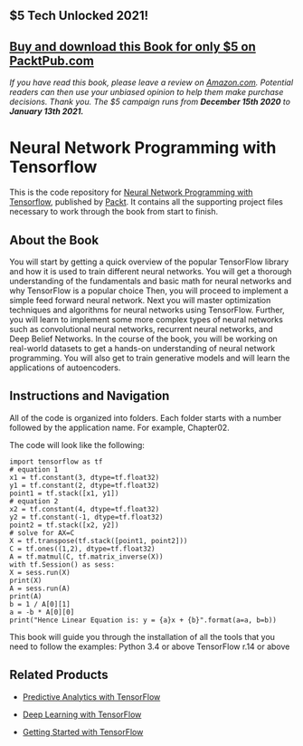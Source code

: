 ## $5 Tech Unlocked 2021!
[Buy and download this Book for only $5 on PacktPub.com](https://www.packtpub.com/product/neural-network-programming-with-tensorflow/9781788390392)
-----
*If you have read this book, please leave a review on [Amazon.com](https://www.amazon.com/gp/product/1788390393).     Potential readers can then use your unbiased opinion to help them make purchase decisions. Thank you. The $5 campaign         runs from __December 15th 2020__ to __January 13th 2021.__*

# Neural Network Programming with Tensorflow
This is the code repository for [Neural Network Programming with Tensorflow](https://www.packtpub.com/big-data-and-business-intelligence/neural-network-programming-tensorflow?utm_source=github&utm_medium=repository&utm_campaign=9781788390392), published by [Packt](https://www.packtpub.com/?utm_source=github). It contains all the supporting project files necessary to work through the book from start to finish.
## About the Book
You will start by getting a quick overview of the popular TensorFlow library and how it is used to train different neural networks. You will get a thorough understanding of the fundamentals and basic math for neural networks and why TensorFlow is a popular choice Then, you will proceed to implement a simple feed forward neural network. Next you will master optimization techniques and algorithms for neural networks using TensorFlow. Further, you will learn to implement some more complex types of neural networks such as convolutional neural networks, recurrent neural networks, and Deep Belief Networks. In the course of the book, you will be working on real-world datasets to get a hands-on understanding of neural network programming. You will also get to train generative models and will learn the applications of autoencoders.
## Instructions and Navigation
All of the code is organized into folders. Each folder starts with a number followed by the application name. For example, Chapter02.



The code will look like the following:
```
import tensorflow as tf
# equation 1
x1 = tf.constant(3, dtype=tf.float32)
y1 = tf.constant(2, dtype=tf.float32)
point1 = tf.stack([x1, y1])
# equation 2
x2 = tf.constant(4, dtype=tf.float32)
y2 = tf.constant(-1, dtype=tf.float32)
point2 = tf.stack([x2, y2])
# solve for AX=C
X = tf.transpose(tf.stack([point1, point2]))
C = tf.ones((1,2), dtype=tf.float32)
A = tf.matmul(C, tf.matrix_inverse(X))
with tf.Session() as sess:
X = sess.run(X)
print(X)
A = sess.run(A)
print(A)
b = 1 / A[0][1]
a = -b * A[0][0]
print("Hence Linear Equation is: y = {a}x + {b}".format(a=a, b=b))
```

This book will guide you through the installation of all the tools that you need to follow the
examples:
Python 3.4 or above
TensorFlow r.14 or above

## Related Products
* [Predictive Analytics with TensorFlow](https://www.packtpub.com/big-data-and-business-intelligence/predictive-analytics-tensorflow?utm_source=github&utm_medium=repository&utm_campaign=9781788398923)

* [Deep Learning with TensorFlow](https://www.packtpub.com/big-data-and-business-intelligence/deep-learning-tensorflow?utm_source=github&utm_medium=repository&utm_campaign=9781786469786)

* [Getting Started with TensorFlow](https://www.packtpub.com/big-data-and-business-intelligence/getting-started-tensorflow?utm_source=github&utm_medium=repository&utm_campaign=9781786468574)


